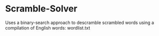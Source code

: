 # Scramble-Solver

Uses a binary-search approach to descramble scrambled words using a compilation of English words: wordlist.txt
